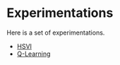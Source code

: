 # Experimentations

Here is a set of experimentations.
- [HSVI](/doc/experiments/hsvi)
- [Q-Learning](/doc/experiments/qlearning)